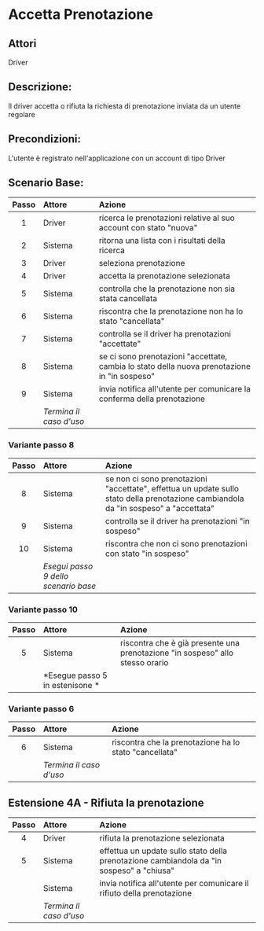 # Accetta Prenotazione
## Attori 
Driver

## Descrizione:
Il driver accetta o rifiuta la richiesta di prenotazione inviata da un utente regolare

## Precondizioni:
L'utente è registrato nell'applicazione con un account di tipo Driver

## Scenario Base:
| Passo | Attore                  | Azione                                                                                                                               |
|:-----:|:------------------------|:-------------------------------------------------------------------------------------------------------------------------------------|
|   1   | Driver                  | ricerca le prenotazioni relative al suo account con stato "nuova"                                                                    |
|   2   | Sistema                 | ritorna una lista con i risultati della ricerca                                                                                      |
|   3   | Driver                  | seleziona prenotazione                                                                                                               |
|   4   | Driver                  | accetta la prenotazione selezionata                                                                                                  |
|   5   | Sistema                 | controlla che la prenotazione non sia stata cancellata                                                                               |
|   6   | Sistema                 | riscontra che la prenotazione non ha lo stato "cancellata"                                                                           |
|   7   | Sistema                 | controlla se il driver ha prenotazioni "accettate"                                                                                   |
|   8   | Sistema                 | se ci sono prenotazioni "accettate, cambia lo stato della nuova prenotazione in "in sospeso"                                         |
|   9   | Sistema                 | invia notifica all'utente per comunicare la conferma della prenotazione                                                              |
|       | *Termina il caso d'uso* |                                                                                                                                      |

### Variante passo 8
| Passo | Attore                               | Azione                                                                                                                               |
|:-----:|:-------------------------------------|:-------------------------------------------------------------------------------------------------------------------------------------|
|   8   | Sistema                              | se non ci sono prenotazioni "accettate", effettua un update sullo stato della prenotazione cambiandola da "in sospeso" a "accettata" |
|   9   | Sistema                              | controlla se il driver ha prenotazioni "in sospeso"                                                                                  |
|  10   | Sistema                              | riscontra che non ci sono prenotazioni con stato "in sospeso"                                                                        |
|       | *Esegui passo 9 dello scenario base* |                                                                                                                                      |

### Variante passo 10
| Passo | Attore                          | Azione                                                                        |
|:-----:|:--------------------------------|:------------------------------------------------------------------------------|
|   5   | Sistema                         | riscontra che è già presente una prenotazione "in sospeso" allo stesso orario |
|       | *Esegue passo 5 in estenisone * |                                                                               |
 
### Variante passo 6
| Passo | Attore                  | Azione                                                     |
|:-----:|:------------------------|:-----------------------------------------------------------|
|   6   | Sistema                 | riscontra che la prenotazione ha lo stato "cancellata"     |
|       | *Termina il caso d'uso* |                                                            |


## Estensione 4A - Rifiuta la prenotazione
| Passo | Attore                  | Azione                                                                                   |
|:-----:|:------------------------|:-----------------------------------------------------------------------------------------|
|   4   | Driver                  | rifiuta la prenotazione selezionata                                                      |
|   5   | Sistema                 | effettua un update sullo stato della prenotazione cambiandola da "in sospeso" a "chiusa" |
|       | Sistema                 | invia notifica all'utente per comunicare il rifiuto della prenotazione                   |
|       | *Termina il caso d'uso* |                                                                                          |





